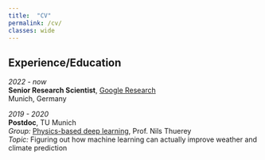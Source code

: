 ```yaml
---
title:  "CV"
permalink: /cv/
classes: wide
---
```


## Experience/Education

*2022 - now*  
**Senior Research Scientist**, [Google Research](https://research.google/)    
Munich, Germany

*2019 - 2020*  
**Postdoc**, TU Munich  
*Group:* [Physics-based deep learning](https://ge.in.tum.de/about/n-thuerey/), Prof. Nils Thuerey   
*Topic:* Figuring out how machine learning can actually improve weather and climate prediction

